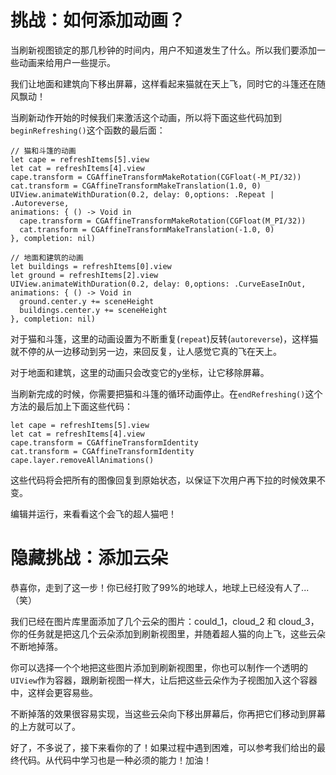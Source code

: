 挑战：如何添加动画？
===
当刷新视图锁定的那几秒钟的时间内，用户不知道发生了什么。所以我们要添加一些动画来给用户一些提示。

我们让地面和建筑向下移出屏幕，这样看起来猫就在天上飞，同时它的斗篷还在随风飘动！

当刷新动作开始的时候我们来激活这个动画，所以将下面这些代码加到`beginRefreshing()`这个函数的最后面：

```
// 猫和斗篷的动画
let cape = refreshItems[5].view
let cat = refreshItems[4].view
cape.transform = CGAffineTransformMakeRotation(CGFloat(-M_PI/32)) 
cat.transform = CGAffineTransformMakeTranslation(1.0, 0) 
UIView.animateWithDuration(0.2, delay: 0,options: .Repeat | .Autoreverse, 
animations: { () -> Void in 
  cape.transform = CGAffineTransformMakeRotation(CGFloat(M_PI/32)) 
  cat.transform = CGAffineTransformMakeTranslation(-1.0, 0)
}, completion: nil)

// 地面和建筑的动画
let buildings = refreshItems[0].view
let ground = refreshItems[2].view 
UIView.animateWithDuration(0.2, delay: 0,options: .CurveEaseInOut, 
animations: { () -> Void in 
  ground.center.y += sceneHeight
  buildings.center.y += sceneHeight
}, completion: nil)
```

对于猫和斗篷，这里的动画设置为不断重复(`repeat`)反转(`autoreverse`)，这样猫就不停的从一边移动到另一边，来回反复，让人感觉它真的飞在天上。

对于地面和建筑，这里的动画只会改变它的y坐标，让它移除屏幕。

当刷新完成的时候，你需要把猫和斗篷的循环动画停止。在`endRefreshing()`这个方法的最后加上下面这些代码：

```
let cape = refreshItems[5].view
let cat = refreshItems[4].view 
cape.transform = CGAffineTransformIdentity 
cat.transform = CGAffineTransformIdentity
cape.layer.removeAllAnimations()
```

这些代码将会把所有的图像回复到原始状态，以保证下次用户再下拉的时候效果不变。

编辑并运行，来看看这个会飞的超人猫吧！

隐藏挑战：添加云朵
===
恭喜你，走到了这一步！你已经打败了99%的地球人，地球上已经没有人了...（笑）

我们已经在图片库里面添加了几个云朵的图片：could_1，cloud_2 和 cloud_3，你的任务就是把这几个云朵添加到刷新视图里，并随着超人猫的向上飞，这些云朵不断地掉落。

你可以选择一个个地把这些图片添加到刷新视图里，你也可以制作一个透明的`UIView`作为容器，跟刷新视图一样大，让后把这些云朵作为子视图加入这个容器中，这样会更容易些。

不断掉落的效果很容易实现，当这些云朵向下移出屏幕后，你再把它们移动到屏幕的上方就可以了。

好了，不多说了，接下来看你的了！如果过程中遇到困难，可以参考我们给出的最终代码。从代码中学习也是一种必须的能力！加油！
